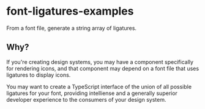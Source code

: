 # font-ligatures-examples

From a font file, generate a string array of ligatures.

## Why?

If you're creating design systems, you may have a component specifically for rendering icons, and that component may depend on a font file that uses ligatures to display icons.

You may want to create a TypeScript interface of the union of all possible ligatures for your font, providing intelliense and a generally superior developer experience to the consumers of your design system.
